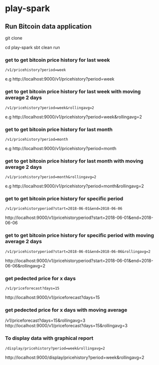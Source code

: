 #  play-spark
##  Run Bitcoin data application 

git clone 

cd play-spark
sbt clean run 


### get to get bitcoin price history for last week 
	/v1/pricehistory?period=week
e.g http://localhost:9000/v1/pricehistory?period=week

### get to get bitcoin price history for last week with moving average 2 days
	/v1/pricehistory?period=week&rollingavg=2
e.g http://localhost:9000/v1/pricehistory?period=week&rollingavg=2


### get to get bitcoin price history for last month 
	/v1/pricehistory?period=month
e.g http://localhost:9000/v1/pricehistory?period=month

### get to get bitcoin price history for last month with moving average 2 days
	/v1/pricehistory?period=month&rollingavg=2
e.g http://localhost:9000/v1/pricehistory?period=month&rollingavg=2

### get to get bitcoin price history for specific period 
	/v1/pricehistoryperiod?start=2018-06-01&end=2018-06-06
http://localhost:9000/v1/pricehistoryperiod?start=2018-06-01&end=2018-06-06

### get to get bitcoin price history for specific period with moving average 2 days
	/v1/pricehistoryperiod?start=2018-06-01&end=2018-06-06&rollingavg=2
http://localhost:9000/v1/pricehistoryperiod?start=2018-06-01&end=2018-06-06&rollingavg=2

### get pedected price for x days
	/v1/priceforecast?days=15
http://localhost:9000/v1/priceforecast?days=15

### get pedected price for x days with moving average
/v1/priceforecast?days=15&rollingavg=3
http://localhost:9000/v1/priceforecast?days=15&rollingavg=3


### To display data with graphical report
	/display/pricehistory?period=week&rollingavg=2
http://localhost:9000/display/pricehistory?period=week&rollingavg=2
